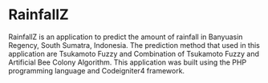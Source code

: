 # RainfallZ
RainfallZ is an application to predict the amount of rainfall in Banyuasin Regency, South Sumatra, Indonesia. The prediction method that used in this application are Tsukamoto Fuzzy and Combination of Tsukamoto Fuzzy and Artificial Bee Colony Algorithm. This application was built using the PHP programming language and Codeigniter4 framework.
